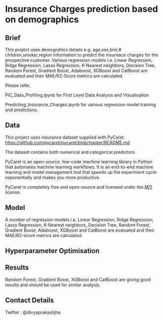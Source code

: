 # Insurance Charges prediction based on demographics 


## Brief
This project uses demograhics details e.g. age,sex,bmi,# children,smoker,region information to predict the insurnace charges for the prospective customer. Various regression models i.e. Linear Regression, Ridge Regression, Lasso Regression, K-Nearest neighbors, Decision Tree, Random Forest, Gradient Boost, Adaboost, XGBoost and CatBoost are evaluated and their MAE/R2-Score metrics are calculated.

Please refer, 

PIC_Data_Profiling.ipynb for First Level Data Analysis and Visualisation

Predicting_Insurance_Charges.ipynb for various regression model training and predictions.

## Data
This project uses insurance dataset supplied with PyCaret. https://github.com/pycaret/pycaret/blob/master/README.md

The dataset contains both numerical and categorical predictors.

PyCaret is an open-source, low-code machine learning library in Python that automates machine learning workflows. It is an end-to-end machine learning and model management tool that speeds up the experiment cycle exponentially and makes you more productive. 

PyCaret is completely free and open-source and licensed under the [MIT](https://github.com/pycaret/pycaret/blob/master/LICENSE) license.


## Model 
A number of regression models i.e. Linear Regression, Ridge Regression, Lasso Regression, K-Nearest neighbors, Decision Tree, Random Forest, Gradient Boost, Adaboost, XGBoost and CatBoost are evaluated and their MAE/R2-score metrics are calculated. 

## Hyperparameter Optimisation

## Results

Random Forest, Gradient Boost, XGBoost and CatBoost are giving good results and should be used for similar analysis.

## Contact Details
Twitter : @divyaprakashjha

